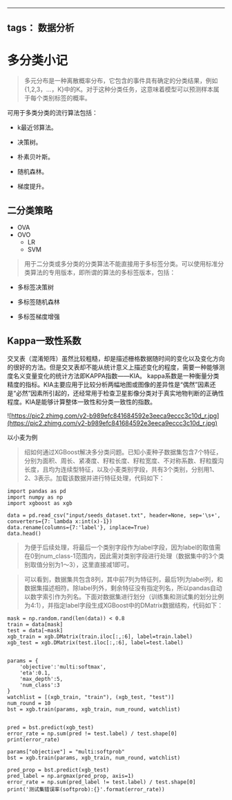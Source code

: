 ---
tags： 数据分析
----
# 多分类小记
> 多元分布是一种离散概率分布，它包含的事件具有确定的分类结果，例如{1,2,3，…，K}中的K。对于这种分类任务，这意味着模型可以预测样本属于每个类别标签的概率。

可用于多类分类的流行算法包括：
- k最近邻算法。

- 决策树。

- 朴素贝叶斯。

- 随机森林。

- 梯度提升。

## 二分类策略
- OVA
- OVO
    - LR
    - SVM

> 用于二分类或多分类的分类算法不能直接用于多标签分类。可以使用标准分类算法的专用版本，即所谓的算法的多标签版本，包括：

- 多标签决策树

- 多标签随机森林

- 多标签梯度增强

## Kappa一致性系数
交叉表（混淆矩阵）虽然比较粗糙，却是描述栅格数据随时间的变化以及变化方向的很好的方法。但是交叉表却不能从统计意义上描述变化的程度，需要一种能够测度名义变量变化的统计方法即KAPPA指数——KIA。 kappa系数是一种衡量分类精度的指标。KIA主要应用于比较分析两幅地图或图像的差异性是“偶然”因素还是“必然”因素所引起的，还经常用于检查卫星影像分类对于真实地物判断的正确性程度。KIA是能够计算整体一致性和分类一致性的指数。

![https://pic2.zhimg.com/v2-b989efc841684592e3eeca9eccc3c10d_r.jpg](https://pic2.zhimg.com/v2-b989efc841684592e3eeca9eccc3c10d_r.jpg)

以小麦为例
>绍如何通过XGBoost解决多分类问题。已知小麦种子数据集包含7个特征，分别为面积、周长、紧凑度、籽粒长度、籽粒宽度、不对称系数、籽粒腹沟长度，且均为连续型特征，以及小麦类别字段，共有3个类别，分别用1、2、3表示。加载该数据并进行特征处理，代码如下：

```
import pandas as pd
import numpy as np
import xgboost as xgb

data = pd.read_csv("input/seeds_dataset.txt", header=None, sep='\s+', converters={7: lambda x:int(x)-1})
data.rename(columns={7:'label'}, inplace=True)
data.head()
```
>为便于后续处理，将最后一个类别字段作为label字段，因为label的取值需在0到num_class-1范围内，因此需对类别字段进行处理（数据集中的3个类别取值分别为1～3），这里直接减1即可。

>可以看到，数据集共包含8列，其中前7列为特征列，最后1列为label列，和数据集描述相符。除label列外，剩余特征没有指定列名，所以pandas自动以数字索引作为列名。下面对数据集进行划分（训练集和测试集的划分比例为4:1），并指定label字段生成XGBoost中的DMatrix数据结构，代码如下：

```
mask = np.random.rand(len(data)) < 0.8
train = data[mask]
test = data[~mask]
xgb_train = xgb.DMatrix(train.iloc[:,:6], label=train.label)
xgb_test = xgb.DMatrix(test.iloc[:,:6], label=test.label)


params = {
    'objective':'multi:softmax',
    'eta':0.1,
    'max_depth':5,
    'num_class':3
}
watchlist = [(xgb_train, "train"), (xgb_test, "test")]
num_round = 10
bst = xgb.train(params, xgb_train, num_round, watchlist)


pred = bst.predict(xgb_test)
error_rate = np.sum(pred != test.label) / test.shape[0]
print(error_rate)

params["objective"] = "multi:softprob"
bst = xgb.train(params, xgb_train, num_round, watchlist)

pred_prop = bst.predict(xgb_test)
pred_label = np.argmax(pred_prop, axis=1)
error_rate = np.sum(pred_label != test.label) / test.shape[0]
print('测试集错误率(softprob):{}'.format(error_rate))

```
